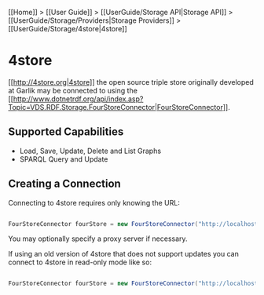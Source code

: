 [[Home]] > [[User Guide]] > [[UserGuide/Storage API|Storage API]] > [[UserGuide/Storage/Providers|Storage Providers]] > [[UserGuide/Storage/4store|4store]]

# 4store 

[[http://4store.org|4store]] the open source triple store originally developed at Garlik may be connected to using the [[http://www.dotnetrdf.org/api/index.asp?Topic=VDS.RDF.Storage.FourStoreConnector|FourStoreConnector]].

## Supported Capabilities 

* Load, Save, Update, Delete and List Graphs
* SPARQL Query and Update

## Creating a Connection 

Connecting to 4store requires only knowing the URL:

```csharp

FourStoreConnector fourStore = new FourStoreConnector("http://localhost:8080");
```

You may optionally specify a proxy server if necessary.

If using an old version of 4store that does not support updates you can connect to 4store in read-only mode like so:

```csharp

FourStoreConnector fourStore = new FourStoreConnector("http://localhost:8080", false);
```